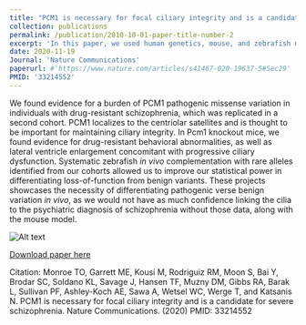 ```yaml
---
title: "PCM1 is necessary for focal ciliary integrity and is a candidate for severe schizophrenia"
collection: publications
permalink: /publication/2010-10-01-paper-title-number-2
excerpt: 'In this paper, we used human genetics, mouse, and zebrafish modeling to identify pathogenic variants in PCM1 that disrupt ciliary integrity and associate with treatment-resistant psychosis'
date: 2020-11-19
Journal: 'Nature Communications'
paperurl: #'https://www.nature.com/articles/s41467-020-19637-5#Sec29'
PMID: '33214552'
---
```

We found evidence for a burden of PCM1 pathogenic missense variation in individuals with drug-resistant schizophrenia, which was replicated in a second cohort. PCM1 localizes to the centriolar satellites and is thought to be important for maintaining ciliary integrity. In Pcm1 knockout mice, we found evidence for drug-resistant behavioral abnormalities, as well as lateral ventricle enlargement concomitant with progressive ciliary dysfunction. Systematic zebrafish <i>in vivo</i> complementation with rare alleles identified from our cohorts allowed us to improve our statistical power in differentiating loss-of-function from benign variants. These projects showcases the necessity of differentiating pathogenic verse benign variation <i>in vivo</i>, as we would not have as much confidence linking the cilia to the psychiatric diagnosis of schizophrenia without those data, along with the mouse model.
<br>

![Alt text](https://i.imgur.com/I47yzfg.png)


[Download paper here](https://www.nature.com/articles/s41467-020-19637-5#Sec29)

Citation: Monroe TO, Garrett ME, Kousi M, Rodriguiz RM, Moon S, Bai Y, Brodar SC, Soldano KL, Savage J, Hansen TF, Muzny DM, Gibbs RA, Barak L, Sullivan PF, Ashley-Koch AE, Sawa A, Wetsel WC, Werge T, and Katsanis N. PCM1 is necessary for focal ciliary integrity and is a candidate for severe schizophrenia. Nature Communications. (2020) PMID: 33214552
